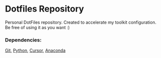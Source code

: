 # Dotfiles Repository
Personal DotFiles repository. Created to accelerate my toolkit configuration. Be free of using it as you want :)

### Dependencies:
[Git](https://git-scm.com/book/en/v2/Getting-Started-Installing-Git),
[Python](https://peps.python.org/pep-0693/),
[Cursor](https://www.cursor.com),
[Anaconda](https://www.anaconda.com/download/success)
